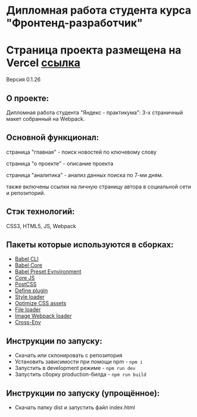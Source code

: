# **Дипломная работа студента курса "Фронтенд-разработчик"**
# Страница проекта размещена на Vercel  [ссылка]([https://babeljs.io/docs/en/babel-cli#docsNav](https://diplome-vert.vercel.appv))
Версия 0.1.26

## О проекте:
Дипломная работа студента "Яндекс - практикума": 3-х страничный макет собранный на Webpack.

## Основной функционал: 
страница "главная" - поиск новостей по ключевому слову

страница "о проекте" - описание проекта

страница "аналитика" - анализ данных поиска по 7-ми дням.

также включены ссылки на личную страницу автора в социальной сети и репозиторий.

## Стэк технологий:
CSS3, HTML5, JS, Webpack

## Пакеты которые используются в сборках:
- [Babel CLI](https://babeljs.io/docs/en/babel-cli#docsNav)
- [Babel Core](https://babeljs.io/docs/en/babel-core)
- [Babel Preset Evnvironment](https://babeljs.io/docs/en/babel-preset-env#docsNav)
- [Сore JS](https://github.com/zloirock/core-js#readme)
- [PostCSS](https://postcss.org/)
- [Define plugin](https://webpack.js.org/plugins/define-plugin/)
- [Style loader](https://github.com/webpack-contrib/style-loader)
- [Optimize CSS assets](https://www.npmjs.com/package/optimize-css-assets-webpack-plugin)
- [File loader](https://github.com/webpack-contrib/file-loader)
- [Image Webpack loader](https://www.npmjs.com/package/image-webpack-loader)
- [Cross-Env](https://www.npmjs.com/package/cross-env)

## Инструкции по запуску:
- Скачать или склонировать с репозитория
- Установить зависимости при помощи npm - `npm i`
- Запустить в development режиме - `npm run dev`
- Запустить сборку production-билда - `npm run build`

## Инструкции по запуску (упрощённое):
- Скачать папку dist и запустить файл index.html
